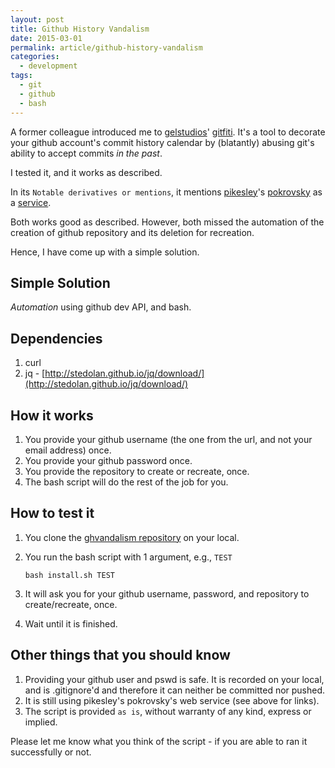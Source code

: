 ```yaml
---
layout: post
title: Github History Vandalism
date: 2015-03-01
permalink: article/github-history-vandalism
categories:
  - development
tags:
  - git
  - github
  - bash
---
```


A former colleague introduced me to [gelstudios](https://github.com/gelstudios)' [gitfiti](https://github.com/gelstudios/gitfiti).  It's a tool to decorate your github account's commit history calendar by (blatantly) abusing git's ability to accept commits *in the past*.

I tested it, and it works as described.

In its `Notable derivatives or mentions`, it mentions [pikesley](https://github.com/pikesley)'s [pokrovsky](https://github.com/pikesley/pokrovsky) as a [service](http://pokrovsky.herokuapp.com/).

Both works good as described.  However, both missed the automation of the creation of github repository and its deletion for recreation.

Hence, I have come up with a simple solution.

## Simple Solution
*Automation* using github dev API, and bash.

## Dependencies
1.  curl
2.  jq - [http://stedolan.github.io/jq/download/](http://stedolan.github.io/jq/download/)

## How it works
1.  You provide your github username (the one from the url, and not your email address) once.
2.  You provide your github password once.
3.  You provide the repository to create or recreate, once.
4.  The bash script will do the rest of the job for you.

## How to test it
1.  You clone the [ghvandalism repository](https://github.com/timhtheos/ghvandalism) on your local.
2.  You run the bash script with 1 argument, e.g., `TEST`

    ~~~
    bash install.sh TEST
    ~~~

3.  It will ask you for your github username, password, and repository to create/recreate, once.
4.  Wait until it is finished.

## Other things that you should know
1.  Providing your github user and pswd is safe. It is recorded on your local, and is .gitignore'd and therefore it can neither be committed nor pushed.
2.  It is still using pikesley's pokrovsky's web service (see above for links).
3.  The script is provided `as is`, without warranty of any kind, express or implied.

Please let me know what you think of the script - if you are able to ran it successfully or not.
